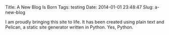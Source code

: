 Title: A New Blog Is Born
Tags: testing
Date: 2014-01-01 23:48:47
Slug: a-new-blog

I am proudly bringing this site to life. It has been created using plain text and Pelican, a static site generator written in Python. Yes, Python.